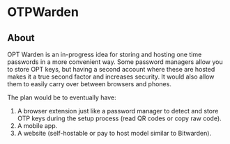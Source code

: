 # OTPWarden

## About
OPT Warden is an in-progress idea for storing and hosting one time passwords in a more convenient way. Some password managers allow you to store OPT keys, but having a second account where these are hosted makes it a true second factor and increases security. It would also allow them to easily carry over between browsers and phones.

The plan would be to eventually have:
1. A browser extension just like a password manager to detect and store OTP keys during the setup process (read QR codes or copy raw code).
2. A mobile app.
3. A website (self-hostable or pay to host model similar to Bitwarden).
